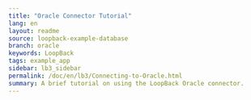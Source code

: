 ```yaml
---
title: "Oracle Connector Tutorial"
lang: en
layout: readme
source: loopback-example-database
branch: oracle
keywords: LoopBack
tags: example_app
sidebar: lb3_sidebar
permalink: /doc/en/lb3/Connecting-to-Oracle.html
summary: A brief tutorial on using the LoopBack Oracle connector.
---
```


